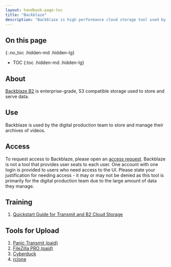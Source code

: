 ```yaml
---
layout: handbook-page-toc
title: "Backblaze"
description: "Backblaze is high performance cloud storage tool used by digital production."
---
```


## On this page
{:.no_toc .hidden-md .hidden-lg}

- TOC
{:toc .hidden-md .hidden-lg}

## About

[Backblaze B2](https://www.backblaze.com/b2/cloud-storage.html) is enterprise-grade, S3 compatible storage used to store and serve data. 

## Use 

Backblaze is used by the digital production team to store and manage their archives of videos. 

## Access

To request access to Backblaze, please open an [access request](https://about.gitlab.com/handbook/business-technology/team-member-enablement/onboarding-access-requests/access-requests/). Backblaze is not a tool that provides user seats to each user. One account with one login is provided to users who need access to the UI. Please state your justification for needing access - it may or may not be denied as this tool is primarily for the digital production team due to the large amount of data they manage. 

## Training

1. [Quickstart Guide for Transmit and B2 Cloud Storage](https://help.backblaze.com/hc/en-us/articles/360043062234-Quickstart-Guide-for-Transmit-and-B2-Cloud-Storage)

## Tools for Upload

1. [Panic Transmit (paid)](https://www.panic.com/transmit/)
1. [FileZilla PRO (paid)](https://filezillapro.com/)
1. [Cyberduck](https://cyberduck.io/)
1. [rclone](https://rclone.org/b2/)

